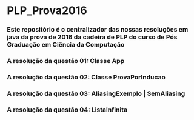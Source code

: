 # PLP_Prova2016

### Este repositório é o centralizador das nossas resoluções em java da prova de 2016 da cadeira de PLP do curso de Pós Graduação em Ciência da Computação 

### A resolução da questão 01: Classe App 
### A resolução da questão 02: Classe ProvaPorInducao 
### A resolução da questão 03: AliasingExemplo | SemAliasing 
### A resolução da questão 04: ListaInfinita
